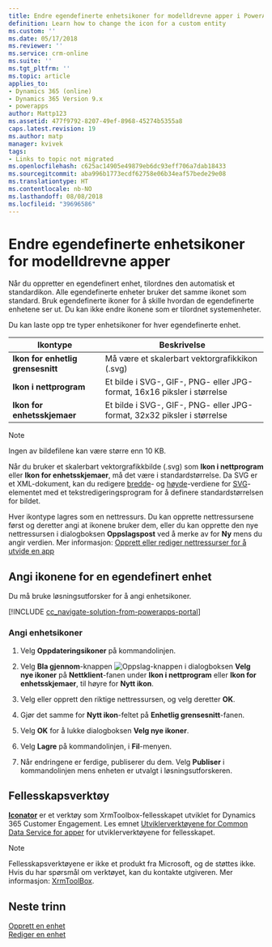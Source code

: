 ```yaml
---
title: Endre egendefinerte enhetsikoner for modelldrevne apper i PowerApps | MicrosoftDocs
definition: Learn how to change the icon for a custom entity
ms.custom: ''
ms.date: 05/17/2018
ms.reviewer: ''
ms.service: crm-online
ms.suite: ''
ms.tgt_pltfrm: ''
ms.topic: article
applies_to:
- Dynamics 365 (online)
- Dynamics 365 Version 9.x
- powerapps
author: Mattp123
ms.assetid: 477f9792-8207-49ef-8968-45274b5355a8
caps.latest.revision: 19
ms.author: matp
manager: kvivek
tags:
- Links to topic not migrated
ms.openlocfilehash: c625ac14905e49879eb6dc93eff706a7dab18433
ms.sourcegitcommit: aba996b1773ecdf62758e06b34eaf57bede29e08
ms.translationtype: HT
ms.contentlocale: nb-NO
ms.lasthandoff: 08/08/2018
ms.locfileid: "39696586"
---
```

# <a name="change-model-driven-app-custom-entity-icons"></a>Endre egendefinerte enhetsikoner for modelldrevne apper 

Når du oppretter en egendefinert enhet, tilordnes den automatisk et standardikon. Alle egendefinerte enheter bruker det samme ikonet som standard. Bruk egendefinerte ikoner for å skille hvordan de egendefinerte enhetene ser ut. Du kan ikke endre ikonene som er tilordnet systemenheter.  
  
 Du kan laste opp tre typer enhetsikoner for hver egendefinerte enhet. 

|Ikontype  |Beskrivelse  |
|---------|---------|
|**Ikon for enhetlig grensesnitt**|Må være et skalerbart vektorgrafikkikon (.svg) |
|**Ikon i nettprogram**|Et bilde i SVG-, GIF-, PNG- eller JPG-format, 16x16 piksler i størrelse|
|**Ikon for enhetsskjemaer**|Et bilde i SVG-, GIF-, PNG- eller JPG-format, 32x32 piksler i størrelse|

> [!NOTE]
> Ingen av bildefilene kan være større enn 10 KB.
>
> Når du bruker et skalerbart vektorgrafikkbilde (.svg) som **Ikon i nettprogram** eller **Ikon for enhetsskjemaer**, må det være i standardstørrelse. Da SVG er et XML-dokument, kan du redigere [bredde](https://developer.mozilla.org/docs/Web/SVG/Attribute/width)- og [høyde](https://developer.mozilla.org/docs/Web/SVG/Attribute/height)-verdiene for [SVG](https://developer.mozilla.org/docs/Web/SVG/Element/svg)-elementet med et tekstredigeringsprogram for å definere standardstørrelsen for bildet.

Hver ikontype lagres som en nettressurs. Du kan opprette nettressursene først og deretter angi at ikonene bruker dem, eller du kan opprette den nye nettressursen i dialogboksen **Oppslagspost** ved å merke av for **Ny** mens du angir verdien. Mer informasjon: [Opprett eller rediger nettressurser for å utvide en app](create-edit-web-resources.md)

## <a name="set-the-icons-for-a-custom-entity"></a>Angi ikonene for en egendefinert enhet

Du må bruke løsningsutforsker for å angi enhetsikoner.

[!INCLUDE [cc_navigate-solution-from-powerapps-portal](../../includes/cc_navigate-solution-from-powerapps-portal.md)]

### <a name="set-entity-icons"></a>Angi enhetsikoner

1. Velg **Oppdateringsikoner** på kommandolinjen.  
  
2. Velg **Bla gjennom**-knappen ![Oppslag-knappen](media/lookup-button-4.gif) i dialogboksen **Velg nye ikoner** på **Nettklient**-fanen under **Ikon i nettprogram** eller **Ikon for enhetsskjemaer**, til høyre for **Nytt ikon**.
3. Velg eller opprett den riktige nettressursen, og velg deretter **OK**. 
4. Gjør det samme for **Nytt ikon**-feltet på **Enhetlig grensesnitt**-fanen.
5. Velg **OK** for å lukke dialogboksen **Velg nye ikoner**.
6. Velg **Lagre** på kommandolinjen, i **Fil**-menyen.  
7. Når endringene er ferdige, publiserer du dem. Velg **Publiser** i kommandolinjen mens enheten er utvalgt i løsningsutforskeren.
  
## <a name="community-tools"></a>Fellesskapsverktøy

**[Iconator](https://www.xrmtoolbox.com/plugins/MscrmTools.Iconator/)** er et verktøy som XrmToolbox-fellesskapet utviklet for Dynamics 365 Customer Engagement. Les emnet [Utviklerverktøyene for Common Data Service for apper](https://docs.microsoft.com/dynamics365/customer-engagement/developer/developer-tools) for utviklerverktøyene for fellesskapet.

> [!NOTE]
> Fellesskapsverktøyene er ikke et produkt fra Microsoft, og de støttes ikke. Hvis du har spørsmål om verktøyet, kan du kontakte utgiveren. Mer informasjon: [XrmToolBox](https://www.xrmtoolbox.com).

## <a name="next-steps"></a>Neste trinn  
[Opprett en enhet](../common-data-service/create-edit-entities.md)<br />
[Rediger en enhet](../common-data-service/edit-entities.md)
